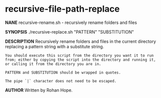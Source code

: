 # recursive-file-path-replace
**NANE**
	recursive-rename.sh - recursively rename folders and files

**SYNOPSIS**
	./recursive-replace.sh "PATTERN" "SUBSTITUTION"

**DESCRIPTION**
	Recursively rename folders and files in the current directory replacing a pattern string with a substitute string.

	You should execute this script from the directory you want it to run from; either by copying the script into the directory and running it, or calling it from the directory you are in.

	PATTERN and SUBSTITUTION should be wrapped in quotes.

	The pipe `|` character does not need to be escaped.

**AUTHOR**
	Written by Rohan Hope.